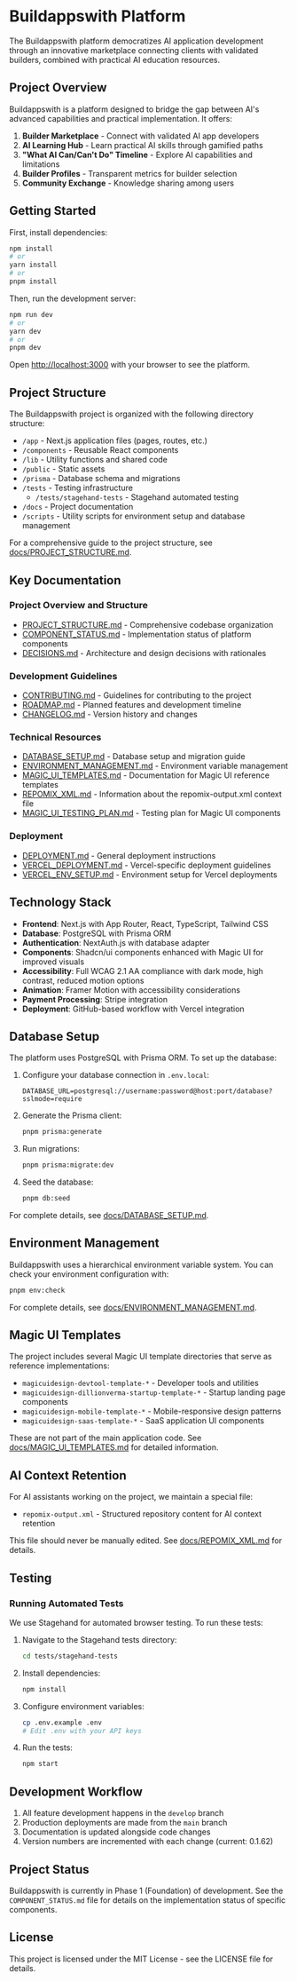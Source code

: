 # Buildappswith Platform

The Buildappswith platform democratizes AI application development through an innovative marketplace connecting clients with validated builders, combined with practical AI education resources.

## Project Overview

Buildappswith is a platform designed to bridge the gap between AI's advanced capabilities and practical implementation. It offers:

1. **Builder Marketplace** - Connect with validated AI app developers
2. **AI Learning Hub** - Learn practical AI skills through gamified paths
3. **"What AI Can/Can't Do" Timeline** - Explore AI capabilities and limitations
4. **Builder Profiles** - Transparent metrics for builder selection
5. **Community Exchange** - Knowledge sharing among users

## Getting Started

First, install dependencies:

```bash
npm install
# or
yarn install
# or
pnpm install
```

Then, run the development server:

```bash
npm run dev
# or
yarn dev
# or
pnpm dev
```

Open [http://localhost:3000](http://localhost:3000) with your browser to see the platform.

## Project Structure

The Buildappswith project is organized with the following directory structure:

- `/app` - Next.js application files (pages, routes, etc.)
- `/components` - Reusable React components
- `/lib` - Utility functions and shared code
- `/public` - Static assets
- `/prisma` - Database schema and migrations
- `/tests` - Testing infrastructure
  - `/tests/stagehand-tests` - Stagehand automated testing
- `/docs` - Project documentation
- `/scripts` - Utility scripts for environment setup and database management

For a comprehensive guide to the project structure, see [docs/PROJECT_STRUCTURE.md](docs/PROJECT_STRUCTURE.md).

## Key Documentation

### Project Overview and Structure
- [PROJECT_STRUCTURE.md](docs/PROJECT_STRUCTURE.md) - Comprehensive codebase organization
- [COMPONENT_STATUS.md](COMPONENT_STATUS.md) - Implementation status of platform components
- [DECISIONS.md](DECISIONS.md) - Architecture and design decisions with rationales

### Development Guidelines
- [CONTRIBUTING.md](docs/CONTRIBUTING.md) - Guidelines for contributing to the project
- [ROADMAP.md](docs/ROADMAP.md) - Planned features and development timeline
- [CHANGELOG.md](CHANGELOG.md) - Version history and changes

### Technical Resources
- [DATABASE_SETUP.md](docs/DATABASE_SETUP.md) - Database setup and migration guide
- [ENVIRONMENT_MANAGEMENT.md](docs/ENVIRONMENT_MANAGEMENT.md) - Environment variable management
- [MAGIC_UI_TEMPLATES.md](docs/MAGIC_UI_TEMPLATES.md) - Documentation for Magic UI reference templates
- [REPOMIX_XML.md](docs/REPOMIX_XML.md) - Information about the repomix-output.xml context file
- [MAGIC_UI_TESTING_PLAN.md](docs/MAGIC_UI_TESTING_PLAN.md) - Testing plan for Magic UI components

### Deployment
- [DEPLOYMENT.md](docs/DEPLOYMENT.md) - General deployment instructions
- [VERCEL_DEPLOYMENT.md](docs/VERCEL_DEPLOYMENT.md) - Vercel-specific deployment guidelines
- [VERCEL_ENV_SETUP.md](docs/VERCEL_ENV_SETUP.md) - Environment setup for Vercel deployments

## Technology Stack

- **Frontend**: Next.js with App Router, React, TypeScript, Tailwind CSS
- **Database**: PostgreSQL with Prisma ORM
- **Authentication**: NextAuth.js with database adapter
- **Components**: Shadcn/ui components enhanced with Magic UI for improved visuals
- **Accessibility**: Full WCAG 2.1 AA compliance with dark mode, high contrast, reduced motion options
- **Animation**: Framer Motion with accessibility considerations
- **Payment Processing**: Stripe integration
- **Deployment**: GitHub-based workflow with Vercel integration

## Database Setup

The platform uses PostgreSQL with Prisma ORM. To set up the database:

1. Configure your database connection in `.env.local`:
   ```
   DATABASE_URL=postgresql://username:password@host:port/database?sslmode=require
   ```

2. Generate the Prisma client:
   ```bash
   pnpm prisma:generate
   ```

3. Run migrations:
   ```bash
   pnpm prisma:migrate:dev
   ```

4. Seed the database:
   ```bash
   pnpm db:seed
   ```

For complete details, see [docs/DATABASE_SETUP.md](docs/DATABASE_SETUP.md).

## Environment Management

Buildappswith uses a hierarchical environment variable system. You can check your environment configuration with:

```bash
pnpm env:check
```

For complete details, see [docs/ENVIRONMENT_MANAGEMENT.md](docs/ENVIRONMENT_MANAGEMENT.md).

## Magic UI Templates

The project includes several Magic UI template directories that serve as reference implementations:

- `magicuidesign-devtool-template-*` - Developer tools and utilities
- `magicuidesign-dillionverma-startup-template-*` - Startup landing page components
- `magicuidesign-mobile-template-*` - Mobile-responsive design patterns
- `magicuidesign-saas-template-*` - SaaS application UI components

These are not part of the main application code. See [docs/MAGIC_UI_TEMPLATES.md](docs/MAGIC_UI_TEMPLATES.md) for detailed information.

## AI Context Retention

For AI assistants working on the project, we maintain a special file:

- `repomix-output.xml` - Structured repository content for AI context retention

This file should never be manually edited. See [docs/REPOMIX_XML.md](docs/REPOMIX_XML.md) for details.

## Testing

### Running Automated Tests

We use Stagehand for automated browser testing. To run these tests:

1. Navigate to the Stagehand tests directory:
   ```bash
   cd tests/stagehand-tests
   ```

2. Install dependencies:
   ```bash
   npm install
   ```

3. Configure environment variables:
   ```bash
   cp .env.example .env
   # Edit .env with your API keys
   ```

4. Run the tests:
   ```bash
   npm start
   ```

## Development Workflow

1. All feature development happens in the `develop` branch
2. Production deployments are made from the `main` branch
3. Documentation is updated alongside code changes
4. Version numbers are incremented with each change (current: 0.1.62)

## Project Status

Buildappswith is currently in Phase 1 (Foundation) of development. See the `COMPONENT_STATUS.md` file for details on the implementation status of specific components.

## License

This project is licensed under the MIT License - see the LICENSE file for details.